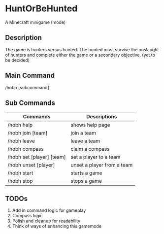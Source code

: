 # HuntOrBeHunted
A Minecraft minigame (mode)

## Description
The game is hunters versus hunted. The hunted must survive the onslaught of hunters and complete either the game or a secondary objective.
(yet to be decided)

## Main Command

/hobh [subcommand]

## Sub Commands
| Commands  | Descriptions |
| ------------- | ------------- |
| /hobh help  | shows help page  |
| /hobh join [team]  | join a team  |
| /hobh leave  | leave a team  |
| /hobh compass  | claim a compass  |
| /hobh set [player] [team]  | set a player to a team  |
| /hobh unset [player] | unset a player from a team |
| /hobh start | starts a game |
| /hobh stop | stops a game |

## TODOs
1. Add in command logic for gameplay
2. Compass logic
3. Polish and cleanup for readability
4. Think of ways of enhancing this gamemode